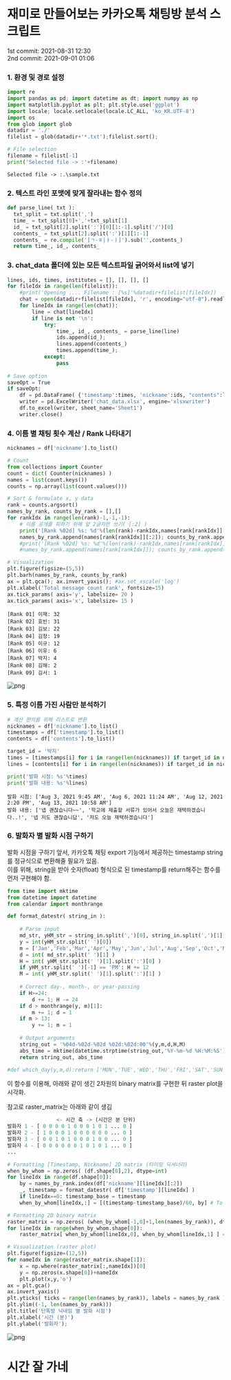 # 재미로 만들어보는 카카오톡 채팅방 분석 스크립트

1st commit: 2021-08-31 12:30  
2nd commit: 2021-09-01 01:06


### 1. 환경 및 경로 설정


```python
import re
import pandas as pd; import datetime as dt; import numpy as np
import matplotlib.pyplot as plt; plt.style.use('ggplot')
import locale; locale.setlocale(locale.LC_ALL, 'ko_KR.UTF-8')
import os
from glob import glob
datadir = './'
filelist = glob(datadir+'*.txt');filelist.sort();

# File selection
filename = filelist[-1]
print('Selected file -> :'+filename)
```

    Selected file -> :.\sample.txt
    

### 2. 텍스트 라인 포맷에 맞게 잘라내는 함수 정의


```python
def parse_line( txt ):
  txt_split = txt.split(',')
  time_ = txt_split[0]+','+txt_split[1]
  id_ = txt_split[2].split(':')[0][1:-1].split('/')[0]
  contents_ = txt_split[2].split(':')[1][1:-1]
  contents_ = re.compile('[ㄱ-ㅎ|ㅏ-ㅣ]').sub('',contents_)
  return time_, id_, contents_
```

### 3. chat_data 폴더에 있는 모든 텍스트파일 긁어와서 list에 넣기 


```python
lines, ids, times, institutes = [], [], [], []
for fileIdx in range(len(filelist)):
    #print('Opening .... Filename : [%s]'%datadir+filelist[fileIdx])
    chat = open(datadir+filelist[fileIdx], 'r', encoding="utf-8").readlines()[8:]
    for lineIdx in range(len(chat)):
        line = chat[lineIdx]
        if line is not '\n':
            try:
                time_, id_, contents_ = parse_line(line)
                ids.append(id_); 
                lines.append(contents_)
                times.append(time_); 
            except:
                pass
        
# Save option
saveOpt = True
if saveOpt:
    df = pd.DataFrame( {'timestamp':times, 'nickname':ids, "contents":lines })
    writer = pd.ExcelWriter('chat_data.xlsx', engine='xlsxwriter')
    df.to_excel(writer, sheet_name='Sheet1')
    writer.close()
```

### 4. 이름 별 채팅 횟수 계산 / Rank 나타내기


```python
nicknames = df['nickname'].to_list()

# Count
from collections import Counter
count = dict( Counter(nicknames) )
names = list(count.keys())
counts = np.array(list(count.values()))

# Sort & formulate x, y data
rank = counts.argsort()
names_by_rank, counts_by_rank = [],[]
for rankIdx in range(len(rank)-1,-1,-1):
    # 이름 공개를 피하기 위해 앞 2글자만 쓰기( [:2] )
    print('[Rank %02d] %s: %d'%(len(rank)-rankIdx,names[rank[rankIdx]][:2], counts[rank[rankIdx]]))
    names_by_rank.append(names[rank[rankIdx]][:2]); counts_by_rank.append(counts[rank[rankIdx]])
    #print('[Rank %02d] %s: %d'%(len(rank)-rankIdx,names[rank[rankIdx]], counts[rank[rankIdx]]))
    #names_by_rank.append(names[rank[rankIdx]]); counts_by_rank.append(counts[rank[rankIdx]])

# Visualization
plt.figure(figsize=(5,5))
plt.barh(names_by_rank, counts_by_rank)
ax = plt.gca(); ax.invert_yaxis(); #ax.set_xscale('log')
plt.xlabel('Total message count rank', fontsize=15)
ax.tick_params( axis='y', labelsize= 20 )
ax.tick_params( axis='x', labelsize= 15 )

```

    [Rank 01] 이재: 32
    [Rank 02] 효빈: 31
    [Rank 03] 김보: 22
    [Rank 04] 김정: 19
    [Rank 05] 이규: 12
    [Rank 06] 이유: 6
    [Rank 07] 박지: 4
    [Rank 08] 김해: 2
    [Rank 09] 김서: 1
    


![png](output_8_1.png)


### 5. 특정 이름 가진 사람만 분석하기


```python
# 계산 편의를 위해 리스트로 변환
nicknames = df['nickname'].to_list()
timestamps = df['timestamp'].to_list()
contents = df['contents'].to_list()

target_id = '박지'
times = [timestamps[i] for i in range(len(nicknames)) if target_id in nicknames[i]]
lines = [contents[i] for i in range(len(nicknames)) if target_id in nicknames[i]]

print('발화 시점: %s'%times)
print('발화 내용: %s'%lines)


```

    발화 시점: ['Aug 3, 2021 9:45 AM', 'Aug 6, 2021 11:24 AM', 'Aug 12, 2021 2:20 PM', 'Aug 13, 2021 10:58 AM']
    발화 내용: ['넵 괜찮습니다~~', '학교에 제출할 서류가 있어서 오늘은 재택하겠습니다..!', '넵 저도 괜찮습니답', '저도 오늘 재택하겠습니다']
    

### 6. 발화자 별 발화 시점 구하기

발화 시점을 구하기 앞서, 카카오톡 채팅 export 기능에서 제공하는 timestamp string를 정규식으로 변환해줄 필요가 있음.  
이를 위해, string을 받아 숫자(float) 형식으로 된 timestamp를 return해주는 함수를 먼저 구현해야 함.




```python
from time import mktime
from datetime import datetime
from calendar import monthrange

def format_datestr( string_in ):
    
    # Parse input
    md_str, yHM_str = string_in.split(',')[0], string_in.split(',')[1][1:]
    y = int(yHM_str.split(' ')[0])
    m = ['Jan','Feb','Mar','Apr','May','Jun','Jul','Aug','Sep','Oct','Nov','Dec'].index(md_str.split(' ')[0])+1
    d = int( md_str.split(' ')[1] )
    H = int( yHM_str.split(' ')[1].split(':')[0] )
    if yHM_str.split(' ')[-1] == 'PM': H += 12
    M = int( yHM_str.split(' ')[1].split(':')[1] )
        
    # Correct day-, month-, or year-passing
    if H>=24: 
        d += 1; H -= 24
    if d > monthrange(y, m)[1]:
        m += 1; d = 1
    if m > 13:
        y += 1; m = 1
    
    # Output arguments
    string_out = '%04d-%02d-%02d %02d:%02d:00'%(y,m,d,H,M)
    abs_time = mktime(datetime.strptime(string_out,'%Y-%m-%d %H:%M:%S').timetuple())
    return string_out, abs_time

#def which_day(y,m,d):return ['MON','TUE','WED','THU','FRI','SAT','SUN'][datetime.date(y,m,d).weekday()]
```

이 함수를 이용해, 아래와 같이 생긴 2차원의 binary matrix를 구현한 뒤 raster plot을 시각화.

참고로 raster_matrix는 아래와 같이 생김

``` python
                <- 시간 축 -> (시간은 분 단위)
발화자 1 - [ 0 0 0 0 1 0 0 0 1 0 1 ... 0 ]
발화자 2 - [ 1 0 0 0 1 0 0 0 0 0 0 ... 0 ]
발화자 3 - [ 0 0 1 0 1 0 0 0 1 0 0 ... 0 ]
발화자 4 - [ 0 0 0 0 0 0 1 0 1 0 1 ... 0 ]
...
```


```python
# Formatting [Timestamp, Nickname] 2D matrix (타이밍 딕셔너리)
when_by_whom = np.zeros( (df.shape[0],2), dtype=int)
for lineIdx in range(df.shape[0]):
    by = names_by_rank.index(df['nickname'][lineIdx][:2])
    _, timestamp = format_datestr( df['timestamp'][lineIdx] )
    if lineIdx==0: timestamp_base = timestamp
    when_by_whom[lineIdx,:] = [(timestamp-timestamp_base)/60, by] # To set its unit to "minute"

# Formatting 2D binary matrix
raster_matrix = np.zeros( (when_by_whom[-1,0]+1,len(names_by_rank)), dtype='bool')
for lineIdx in range(when_by_whom.shape[0]):
    raster_matrix[ when_by_whom[lineIdx,0], when_by_whom[lineIdx,1] ] = True

# Visualization (raster plot)
plt.figure(figsize=(12,5))
for nameIdx in range(raster_matrix.shape[1]):
    x = np.where(raster_matrix[:,nameIdx])[0]
    y = np.zeros(x.shape[0])+nameIdx
    plt.plot(x,y,'o')
ax = plt.gca()
ax.invert_yaxis()
plt.yticks( ticks = range(len(names_by_rank)), labels = names_by_rank )
plt.ylim((-1, len(names_by_rank)))
plt.title('단톡방 닉네임 별 발화 시점')
plt.xlabel('시간 (분)')
plt.ylabel('발화자');

```


![png](output_14_0.png)


# 시간 잘 가네


```python

```
